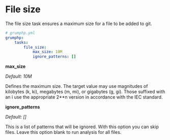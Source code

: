 # File size

The file size task ensures a maximum size for a file to be added to git.

```yaml
# grumphp.yml
grumphp:
    tasks:
        file_size:
            max_size: 10M
            ignore_patterns: []
```

**max_size**

*Default: 10M*

Defines the maximum size. The target value may use magnitudes of kilobytes (k, ki),
megabytes (m, mi), or gigabytes (g, gi). Those suffixed with an i use the appropriate 2**n version
in accordance with the IEC standard.


**ignore_patterns**

*Default: []*

This is a list of patterns that will be ignored. With this option you can skip files.
Leave this option blank to run analysis for all files.
